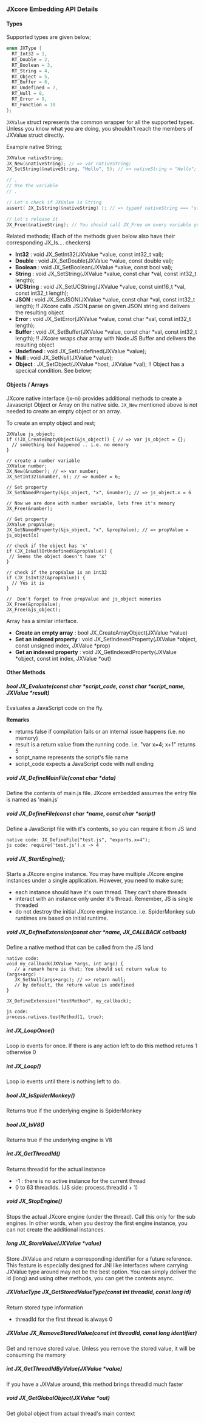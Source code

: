 ### JXcore Embedding API Details

#### Types

Supported types are given below;
```c
enum JXType {
  RT_Int32 = 1,
  RT_Double = 2,
  RT_Boolean = 3,
  RT_String = 4,
  RT_Object = 5,
  RT_Buffer = 6,
  RT_Undefined = 7,
  RT_Null = 8,
  RT_Error = 9,
  RT_Function = 10
};
```

`JXValue` struct represents the common wrapper for all the supported types. Unless you know what you are doing, you shouldn't
reach the members of JXValue struct directly.

Example native String;
```c
JXValue nativeString;
JX_New(&nativeString); // => var nativeString;
JX_SetString(&nativeString, "Hello", 5); // => nativeString = "Hello";

// .
// Use the variable
// .

// Let's check if JXValue is String
assert( JX_IsString(&nativeString) ); // => typeof nativeString === "string"

// Let's release it
JX_Free(&nativeString); // You should call JX_Free on every variable you've called JX_New
```

Related methods; (Each of the methods given below also have their corresponding JX_Is.... checkers)
 - **Int32**    : void JX_SetInt32(JXValue *value, const int32_t val); 
 - **Double**   : void JX_SetDouble(JXValue *value, const double val);  
 - **Boolean**  : void JX_SetBoolean(JXValue *value, const bool val);  
 - **String**   : void JX_SetString(JXValue *value, const char *val, const int32_t length);  
 - **UCString** : void JX_SetUCString(JXValue *value, const uint16_t *val, const int32_t length);  
 - **JSON**     : void JX_SetJSON(JXValue *value, const char *val, const int32_t length);
 !! JXcore calls JSON.parse on given JSON string and delivers the resulting object
 - **Error**    : void JX_SetError(JXValue *value, const char *val, const int32_t length);
 - **Buffer**   : void JX_SetBuffer(JXValue *value, const char *val, const int32_t length);
 !! JXcore wraps char array with Node.JS Buffer and delivers the resulting object
 - **Undefined** : void JX_SetUndefined(JXValue *value);
 - **Null** : void JX_SetNull(JXValue *value);
 - **Object** : JX_SetObject(JXValue *host, JXValue *val);
 !! Object has a specical condition. See below;
 
#### Objects / Arrays

JXcore native interface (jx-ni) provides additional methods to create a Javascript Object or Array on the native side. `JX_New` 
mentioned above is not needed to create an empty object or an array. 

To create an empty object and rest;
```
JXValue js_object;
if (!JX_CreateEmptyObject(&js_object)) { // => var js_object = {};
  // something bad happened .. i.e. no memory
}

// create a number variable
JXValue number;
JX_New(&number); // => var number;
JX_SetInt32(&number, 6); // => number = 6;

// Set property
JX_SetNamedProperty(&js_object, "x", &number); // => js_object.x = 6

// Now we are done with number variable, lets free it's memory
JX_Free(&number);

// Get property 
JXValue propValue;
JX_GetNamedProperty(&js_object, "x", &propValue); // => propValue = js_object[x]

// check if the object has 'x'
if (JX_IsNullOrUndefined(&propValue)) {
 // Seems the object doesn't have 'x'
}

// check if the propValue is an int32
if (JX_IsInt32(&propValue)) {
  // Yes it is
}

//  Don't forget to free propValue and js_object memories
JX_Free(&propValue);
JX_Free(&js_object);
```

Array has a similar interface. 

 - **Create an empty array**   : bool JX_CreateArrayObject(JXValue *value)
 - **Set an indexed property** : void JX_SetIndexedProperty(JXValue *object, const unsigned index, JXValue *prop)
 - **Get an indexed property** : void JX_GetIndexedProperty(JXValue *object, const int index, JXValue *out)

#### Other Methods

##### bool JX_Evaluate(const char *script_code, const char *script_name, JXValue *result)
Evaluates a JavaScript code on the fly.

**Remarks**
 - returns false if compilation fails or an internal issue happens (i.e. no memory)
 - result is a return value from the running code. i.e. "var x=4; x+1" returns 5
 - script_name represents the script's file name
 - script_code expects a JavaScript code with null ending

##### void JX_DefineMainFile(const char *data)
Define the contents of main.js file. JXcore embedded assumes the entry file is named as 'main.js'

##### void JX_DefineFile(const char *name, const char *script)
Define a JavaScript file with it's contents, so you can require it from JS land
```
native code: JX_DefineFile("test.js", "exports.x=4");
js code: require('test.js').x -> 4
```

##### void JX_StartEngine();
Starts a JXcore engine instance. You may have multiple JXcore engine instances under a single application. However, you need 
to make sure;
 - each instance should have it's own thread. They can't share threads
 - interact with an instance only under it's thread. Remember, JS is single threaded
 - do not destroy the initial JXcore engine instance. i.e. SpiderMonkey sub runtimes are based on initial runtime.
 
##### void JX_DefineExtension(const char *name, JX_CALLBACK callback)
Define a native method that can be called from the JS land

```
native code: 
void my_callback(JXValue *args, int argc) {
   // a remark here is that; You should set return value to (args+argc)
   JX_SetNull(args+argc); // => return null; 
   // by default, the return value is undefined
}

JX_DefineExtension("testMethod", my_callback);

js code: 
process.natives.testMethod(1, true);
```

##### int JX_LoopOnce()
Loop io events for once. If there is any action left to do this method returns 1 otherwise 0

##### int JX_Loop()
Loop io events until there is nothing left to do.

##### bool JX_IsSpiderMonkey()
Returns true if the underlying engine is SpiderMonkey

##### bool JX_IsV8()
Returns true if the underlying engine is V8

##### int JX_GetThreadId()
Returns threadId for the actual instance
 - -1 : there is no active instance for the current thread
 - 0 to 63 threadIds. (JS side: process.threadId + 1)

##### void JX_StopEngine()
Stops the actual JXcore engine (under the thread). Call this only for the sub engines. In other words, when you destroy 
the first engine instance, you can not create the additional instances.

##### long JX_StoreValue(JXValue *value)
Store JXValue and return a corresponding identifier for a future reference. This feature is especially designed for 
JNI like interfaces where carrying JXValue type around may not be the best option. You can simply deliver the id (long) and
using other methods, you can get the contents async.

##### JXValueType JX_GetStoredValueType(const int threadId, const long id)
Return stored type information

 - threadId for the first thread is always 0

##### JXValue JX_RemoveStoredValue(const int threadId, const long identifier)
Get and remove stored value. Unless you remove the stored value, it will be consuming the memory

##### int JX_GetThreadIdByValue(JXValue *value)
If you have a JXValue around, this method brings threadId much faster

##### void JX_GetGlobalObject(JXValue *out)
Get global object from actual thread's main context

